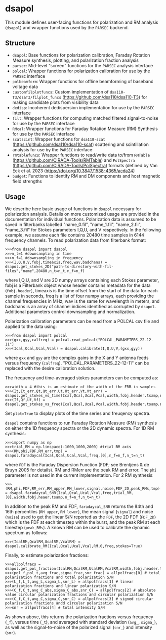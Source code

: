 # dsapol

This module defines user-facing functions for polarization and RM analysis (`dsapol`) and wrapper functions used 
by the `PARSEC` backend.

## Structure

- `dsapol`: Base functions for polarization calibration, Faraday Rotation Measure synthesis, plotting, and polarization fraction analysis        
- `parsec`: Mid-level "screen" functions for the `PARSEC` analysis interface
- `polcal`: Wrapper functions for polarization calibration for use by the `PARSEC` interface        
- `polbeamform`: Wrapper functions for offline beamforming of baseband voltage data
- `customfilplotfuncs`: Custom implementation of `dsa110-T3/dsaT3/filplot_funcs` (https://github.com/dsa110/dsa110-T3) for making candidate plots from visibility data
- `dedisp`: Incoherent dedispersion implementation for use by the `PARSEC` interface
- `filt`: Wrapper functions for computing matched filtered signal-to-noise for use by the `PARSEC` interface
- `RMcal`: Wrapper functions for Faraday Rotation Measure (RM) Synthesis for use by the `PARSEC` interface
- `scatscint`: Wrapper functions for `dsa110-scat` (https://github.com/dsa110/dsa110-scat) scattering and scintillation analysis for use by the `PARSEC` interface
- `rmtablefuncs`: Wrapper functions to read/write data to/from `RMTable` (https://github.com/CIRADA-Tools/RMTable) and `PolSpectra` (https://github.com/CIRADA-Tools/PolSpectra) formats (defined by Van Eck et al. 2023 (https://doi.org/10.3847/1538-4365/acda24)
- `budget`: Functions to identify RM and DM components and host magnetic field strengths

## Usage

We describe here basic usage of functions in `dsapol` necessary for polarization analysis. Details on more customized usage are
provided in the documentation for individual functions. Polarization data is assumed to be saved in filterbanks labelled "name\_0.fil",
"name\_1.fil", "name\_2.fil", "name\_3.fil" for Stokes parameters I,Q,U, and V respectively. In the following example, we assume each file
contains 20480 time samples in 6144 frequency channels. To read polarization data from filterbank format:

```
>>>from dsapol import dsapol
>>>n_t=1 #downsampling in time
>>>n_f=1 #downsampling in frequency
>>>(I,Q,U,V,fobj,timeaxis,freq,wav,badchans) = dsapol.get_stokes_2D("path-to-directory-with-fil-files","name",20480,n_t=n_t,n_f=n_f)
```

where I,Q,U, and V are 2D numpy arrays containing each Stokes parameter, fobj is a Filterbank object whose header contains metadata for the data (`fobj.header`), timeaxis is the time offset from the start of the data for each sample in seconds, freq is a list of four numpy arrays, each providing the channel frequencies in MHz, wav is the same for wavelength in meters, and badchans is an array of channel indices identified as corrupted by `dsapol`. Additional parameters control downsampling and normalization.

Polarization calibration parameters can be read from a POLCAL csv file and applied to the data using:

```
>>>from dsapol import polcal
>>>(gxx,gyy,calfreq) = polcal.read_polcal("POLCAL_PARAMETERS_22-12-11")
>>>(Ical,Qcal,Ucal,Vcal) = dsapol.calibrate(I,Q,U,V,(gxx,gyy))
```

where `gxx` and `gyy` are the complex gains in the X and Y antenna feeds versus frequency (`calfreq`). "POLCAL\_PARAMETERS\_22-12-11" can be replaced with the desire calibration solution. 

The frequency and time-averaged stokes parameters can be computed as:

```
>>>width = 4 #this is an estimate of the width of the FRB in samples
>>>(It,It_err,Qt,Qt_err,Ut,Ut_err,Vt,Vt_err) = dsapol.get_stokes_vs_time(Ical,Qcal,Ucal,Vcal,width,fobj.header.tsamp,n_t)
>>>(If,Qf,Uf,Vf) = dsapol.get_stokes_vs_freq(Ical,Qcal,Ucal,Vcal,width,fobj.header.tsamp,n_f,n_t,freq)
```

Set `plot=True` to display plots of the time series and freuqency spectra. 

`dsapol` contains functions to run Faraday Rotation Measure (RM) synthesis on either the 1D frequency spectra or the 2D dynamic spectra. For 1D RM synthesis:

```
>>>import numpy as np
>>>trial_RM = np.linspace(-1000,1000,2000) #trial RM axis
>>>(RM,phi,FDF,RM_err,tmp) = dsapol.faradaycal(Ical,Qcal,Ucal,Vcal,freq,[0],n_f=n_f,n_t=n_t)
```

where `FDF` is the Faraday Dispersion Function (FDF; see Brentjens & de Bruyn 2005 for details). RM and RMerr are the peak RM and error. The `phi` parameter is not used in the current implementation. For 2 RM synthesis:

```
>>>(RM,phi,FDF,RM_err,RM_upper,RM_lower,signal,noise,FDF_2D,peak_RMs,tmp) = dsapol.faradaycal_SNR(Ical,Qcal,Ucal,Vcal,freq,trial_RM,[0],width,fobj.heaer.tsamp,n_f=n_f,n_t=n_t)
```

In addition to the peak RM and FDF, `faradaycal_SNR` returns the 84th and 16th percentiles (`RM_upper`, `RM_lower`), the mean signal (`signal`) and noise (`noise`) used to get the linear S/N reported as the `FDF`, the 2D FDF (`FDF_2D`) which is the FDF at each timestep within the burst, and the peak RM at each timestep (`peak_RMs`). A known RM can be used to calibrate the dynamic spectrum as follows:


```
>>>(IcalRM,QcalRM,UcalRM,VcalRM) = dsapol.calibrate_RM(Ical,Qcal,Ucal,Vcal,RM,0,freq,stokes=True)
```

Finally, to estimate polarization fractions:

```
>>>allpolfracs = dsapol.get_pol_fraction(IcalRM,QcalRM,UcalRM,VcalRM,width,fobj.header.tsamp,n_t,n_f,freq)
>>>(pol_f,pol_t,avg_frac,sigma_frac,snr_frac) = allpolfracs[0] # total polarization fractions and total polarization S/N
>>>(L_f,L_t,avg_L,sigma_L,snr_L) = allpolfracs[1] # linear polarization fractions and linear polarization S/N
>>>(C_f,C_t,avg_C_abs,sigma_C_abs,snr_C) = allpolfracs[2] # absolute value circular polarization fractions and circular polarization S/N
>>>(C_f,C_t,avg_C,sigma_C,snr_C) = allpolfracs[3] # signed circular polarization fractions andd circular polarization S/N
>>>snr = allpolfracs[4] # total intensity S/N
```

As shown above, this returns the polarization fractions versus frequency (`_f`), versus time (`_t`), and averaged with standard deviation (`avg_`, `sigma_`), as well as the signal-to-noise of the polarized signal (`snr_`) and intensity (`snr`).
